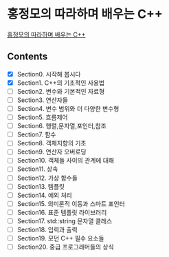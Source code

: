 # 홍정모의 따라하며 배우는 C++
[홍정모의 따라하며 배우는 C++](https://www.inflearn.com/course/following-c-plus)
## Contents
- [x] Section0. 시작해 봅시다
- [x] Section1. C++의 기초적인 사용법
- [ ] Section2. 변수와 기본적인 자료형
- [ ] Section3. 연산자들
- [ ] Section4. 변수 범위와 더 다양한 변수형
- [ ] Section5. 흐름제어
- [ ] Section6. 행렬,문자열,포인터,참조
- [ ] Section7. 함수
- [ ] Section8. 객체지향의 기초
- [ ] Section9. 연산자 오버로딩
- [ ] Section10. 객체들 사이의 관계에 대해
- [ ] Section11. 상속
- [ ] Section12. 가상 함수들
- [ ] Section13. 템플릿
- [ ] Section14. 예외 처리
- [ ] Section15. 의미론적 이동과 스마트 포인터
- [ ] Section16. 표준 템플릿 라이브러리
- [ ] Section17. std::string 문자열 클래스
- [ ] Section18. 입력과 출력
- [ ] Section19. 모던 C++ 필수 요소들
- [ ] Section20. 중급 프로그래머들의 상식 